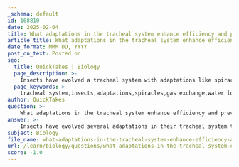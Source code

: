 ```yaml
---
_schema: default
id: 168810
date: 2025-02-04
title: What adaptations in the tracheal system enhance efficiency and prevent water loss in insects?
article_title: What adaptations in the tracheal system enhance efficiency and prevent water loss in insects?
date_format: MMM DD, YYYY
post_on_text: Posted on
seo:
  title: QuickTakes | Biology
  page_description: >-
    Insects have evolved a tracheal system with adaptations like spiracles for gas regulation, moist tracheole ends for efficient gas exchange, body movements for ventilation, a high surface area to volume ratio, and direct oxygen delivery to tissues to enhance efficiency and minimize water loss.
  page_keywords: >-
    tracheal system,insects,adaptations,spiracles,gas exchange,water loss,moist tracheole ends,ventilation,high surface area,oxygen delivery
author: QuickTakes
question: >-
    What adaptations in the tracheal system enhance efficiency and prevent water loss in insects?
answer: >-
    Insects have evolved several adaptations in their tracheal system that enhance gas exchange efficiency while minimizing water loss. Here are the key adaptations:\n\n1. **Spiracles**: These are small openings located on the sides of an insect's body that allow air to enter the tracheal system. Spiracles can open and close, which helps regulate gas exchange and significantly reduces water loss. By closing spiracles during dry conditions, insects can conserve moisture.\n\n2. **Moist Tracheole Ends**: The ends of the tracheoles, which are the smallest branches of the tracheal system, are lined with a thin layer of moisture. This moisture facilitates the dissolution of gases, allowing for efficient diffusion of oxygen into the tissues and carbon dioxide out of the tissues. The presence of moisture at the tracheole ends is crucial for maintaining effective gas exchange while also preventing excessive water loss.\n\n3. **Body Movements for Ventilation**: Insects utilize body movements to ventilate their tracheal system. By contracting and relaxing their muscles, insects can create pressure changes that help draw air in and push it out of the tracheae. This active ventilation mechanism enhances the flow of air through the tracheal system, maintaining a concentration gradient that favors efficient gas exchange.\n\n4. **High Surface Area to Volume Ratio**: The tracheal system is highly branched, providing a large surface area relative to the volume of the insect. This structural adaptation allows for more efficient gas exchange, as oxygen can diffuse directly to tissues without the need for a circulatory system to transport it.\n\n5. **Direct Delivery of Oxygen**: The tracheal system delivers oxygen directly to the cells, which is particularly advantageous for small insects. This direct delivery system reduces the distance that oxygen must diffuse, enhancing the efficiency of gas exchange.\n\nThese adaptations collectively allow insects to meet their metabolic needs effectively while minimizing water loss, making the tracheal system a highly efficient respiratory mechanism in terrestrial environments.
subject: Biology
file_name: what-adaptations-in-the-tracheal-system-enhance-efficiency-and-prevent-water-loss-in-insects.md
url: /learn/biology/questions/what-adaptations-in-the-tracheal-system-enhance-efficiency-and-prevent-water-loss-in-insects
score: -1.0
---
```


&nbsp;
